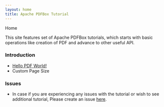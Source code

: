 ```yaml
---
layout: home
title: Apache PDFBox Tutorial
---
```

<div class="demo-crumbs mdl-color-text--grey-500">
  Home
</div>


This site features set of Apache PDFBox tutorials, which starts with basic operations like creation of PDF and advance to other useful API.

### Introduction

- <a href="introduction.html">Hello PDF World!</a>
- Custom Page Size


### Issues

- In case if you are experiencing any issues with the tutorial or wish to see additional tutorial, Please create an issue [here](https://github.com/carbonrider/pdfbox_tutorial/issues).
